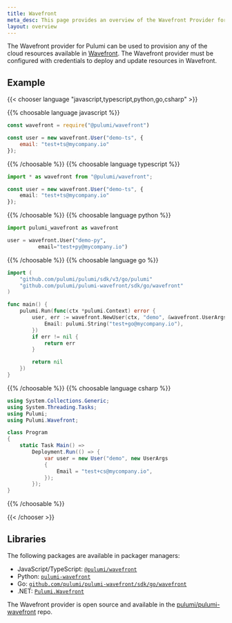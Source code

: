 ```yaml
---
title: Wavefront
meta_desc: This page provides an overview of the Wavefront Provider for Pulumi.
layout: overview
---
```


The Wavefront provider for Pulumi can be used to provision any of the cloud resources available in [Wavefront](https://www.wavefront.com/).
The Wavefront provider must be configured with credentials to deploy and update resources in Wavefront.

## Example

{{< chooser language "javascript,typescript,python,go,csharp" >}}

{{% choosable language javascript %}}

```javascript
const wavefront = require("@pulumi/wavefront")

const user = new wavefront.User("demo-ts", {
    email: "test+ts@mycompany.io"
});
```

{{% /choosable %}}
{{% choosable language typescript %}}

```typescript
import * as wavefront from "@pulumi/wavefront";

const user = new wavefront.User("demo-ts", {
    email: "test+ts@mycompany.io"
});

```

{{% /choosable %}}
{{% choosable language python %}}

```python
import pulumi_wavefront as wavefront

user = wavefront.User("demo-py",
          email="test+py@mycompany.io")
```

{{% /choosable %}}
{{% choosable language go %}}

```go
import (
	"github.com/pulumi/pulumi/sdk/v3/go/pulumi"
	"github.com/pulumi/pulumi-wavefront/sdk/go/wavefront"
)

func main() {
	pulumi.Run(func(ctx *pulumi.Context) error {
		user, err := wavefront.NewUser(ctx, "demo", &wavefront.UserArgs{
			Email: pulumi.String("test+go@mycompany.io"),
		})
		if err != nil {
			return err
		}

		return nil
	})
}
```

{{% /choosable %}}
{{% choosable language csharp %}}

```csharp
using System.Collections.Generic;
using System.Threading.Tasks;
using Pulumi;
using Pulumi.Wavefront;

class Program
{
    static Task Main() =>
        Deployment.Run(() => {
            var user = new User("demo", new UserArgs
            {
                Email = "test+cs@mycompany.io",
            });
        });
}
```

{{% /choosable %}}

{{< /chooser >}}

## Libraries

The following packages are available in packager managers:

* JavaScript/TypeScript: [`@pulumi/wavefront`](https://www.npmjs.com/package/@pulumi/wavefront)
* Python: [`pulumi-wavefront`](https://pypi.org/project/pulumi-wavefront/)
* Go: [`github.com/pulumi/pulumi-wavefront/sdk/go/wavefront`](https://github.com/pulumi/pulumi-wavefront)
* .NET: [`Pulumi.Wavefront`](https://www.nuget.org/packages/Pulumi.Wavefront)

The Wavefront provider is open source and available in the [pulumi/pulumi-wavefront](https://github.com/pulumi/pulumi-wavefront) repo.
